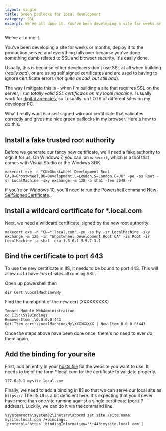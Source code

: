 ```yaml
---
layout: single
title: Green padlocks for local development
category: SSL
excerpt: We've all done it. You've been developing a site for weeks or months, deploy it to the production server, and everything falls over because you've done something dumb related to SSL and browser security. It's easily done. 
---
```


We've all done it. 

You've been developing a site for weeks or months, deploy it to the production server, and everything falls over because you've done something dumb related to SSL and browser security. It's easily done. 

Usually, this is because either developers don't use SSL at all when building (*really bad*), or are using self signed certificates and are used to having to ignore certificate errors (*not quite as bad, but still bad*).

The way I mitigate this is - when I'm building a site that requires SSL on the server, I _run totally valid SSL certificates on my local machine_. I usually work for [digital agencies](http://www.aqueduct.co.uk), so I usually run LOTS of different sites on my developer PC. 

What I really want is a self signed wildcard certificate that validates correctly and gives me nice green padlocks in my browser. Here's how to do this.

Install a fake trusted root authority
-------------------------------------
Before we generate our fancy new certificate, we'll need a fake authority to sign it for us. 
On Windows 7, you can run `makecert`, which is a tool that comes with Visual Studio or the Windows SDK. 

    makecert.exe -n "CN=Ghostwheel Development Root CA,O=Ghostwheel,OU=Development,L=London,S=London,C=UK" -pe -ss Root -sr LocalMachine -sky exchange -m 120 -a sha1 -len 2048 -r

If you're on Windows 10, you'll need to run the Powershell command [New-SelfSignedCertificate](https://technet.microsoft.com/library/hh848633). 

Install a wildcard certificate for *.local.com
----------------------------------------------
Next, we need a wildcard certificate, signed by the new root authority. 

    makecert.exe -n "CN=*.local.com" -pe -ss My -sr LocalMachine -sky exchange -m 120 -in "Ghostwheel Development Root CA" -is Root -ir LocalMachine -a sha1 -eku 1.3.6.1.5.5.7.3.1

Bind the certificate to port 443
--------------------------------
To use the new certificate in IIS, it needs to be bound to port 443. This will allow us to have _lots_ of sites all running SSL.

Open up powershell then

    dir Cert:\LocalMachine\My

Find the thumbprint of the new cert (XXXXXXXXX)

    Import-Module WebAdministration
    cd IIS:\SslBindings
    Remove-Item .\0.0.0.0!443
    Get-Item cert:\LocalMachine\My\XXXXXXXXX | New-Item 0.0.0.0!443

Once the steps above have been done once, there's no need to ever do them again. 

Add the binding for your site
-----------------------------
First, add an entry in your [hosts file](https://support.rackspace.com/how-to/modify-your-hosts-file/) for the website you want to use. It needs to be of the form *.local.com for the certificate to validate properly.

    127.0.0.1 mysite.local.com

Finally, we need to add a binding in IIS so that we can serve our local site as `https://`
The IIS UI is a bit deficient here. It's expecting that you'll never have more than one site running against a single certificate (port/IP address). Luckily, we can do it via the command line.

    %systemroot%\system32\inetsrv\appcmd set site /site.name: mysite.local.com /+bindings.[protocol='https',bindingInformation='*:443:mysite.local.com']